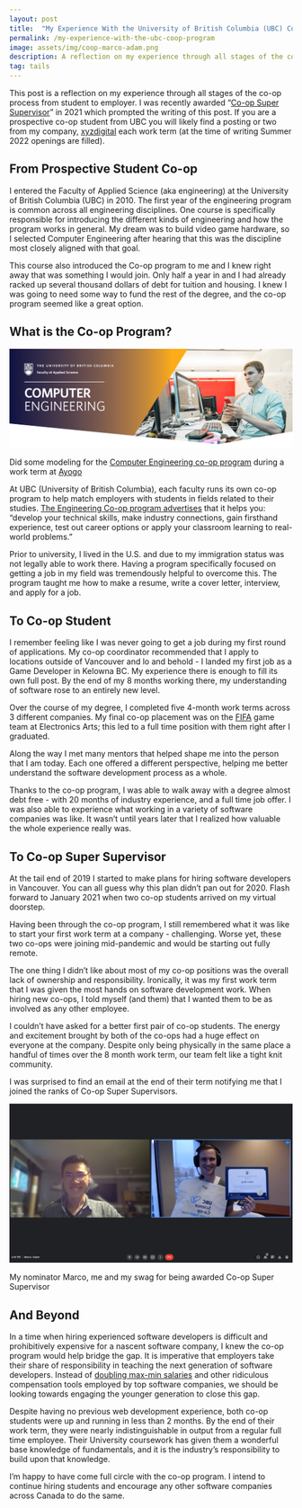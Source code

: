 ```yaml
---
layout: post
title:  "My Experience With the University of British Columbia (UBC) Co-op Program"
permalink: /my-experience-with-the-ubc-coop-program
image: assets/img/coop-marco-adam.png
description: A reflection on my experience through all stages of the co-op process from student to employer
tag: tails
---
```


This post is a reflection on my experience through all stages of the co-op process from student to employer.  I was recently awarded “[Co-op Super Supervisor](https://sciencecoop.ubc.ca/employers/award)” in 2021 which prompted the writing of this post.  If you are a prospective co-op student from UBC you will likely find a posting or two from my company, [xyzdigital](https://www.xyzdigital.com/) each work term (at the time of writing Summer 2022 openings are filled).

## From Prospective Student Co-op

I entered the Faculty of Applied Science (aka engineering) at the University of British Columbia (UBC) in 2010.  The first year of the engineering program is common across all engineering disciplines.  One course is specifically responsible for introducing the different kinds of engineering and how the program works in general. My dream was to build video game hardware, so I selected Computer Engineering after hearing that this was the discipline most closely aligned with that goal.

This course also introduced the Co-op program to me and I knew right away that was something I would join. Only half a year in and I had already racked up several thousand dollars of debt for tuition and housing. I knew I was going to need some way to fund the rest of the degree, and the co-op program seemed like a great option.

## What is the Co-op Program?

![](/assets/img/coop-adam.png)

<figcaption>Did some modeling for the <a href="https://coop.apsc.ubc.ca/computer-engineering/">Computer Engineering co-op program</a> during a work term at <a href="https://ayogo.com/">Ayogo</a></figcaption>

At UBC (University of British Columbia), each faculty runs its own co-op program to help match employers with students in fields related to their studies.  [The Engineering Co-op program advertises](https://coop.apsc.ubc.ca/prospective-students/) that it helps you: “develop your technical skills, make industry connections, gain firsthand experience, test out career options or apply your classroom learning to real-world problems.”  

Prior to university, I lived in the U.S. and due to my immigration status was not legally able to work there.  Having a program specifically focused on getting a job in my field was tremendously helpful to overcome this. The program taught me how to make a resume, write a cover letter, interview, and apply for a job.

## To Co-op Student

I remember feeling like I was never going to get a job during my first round of applications.  My co-op coordinator recommended that I apply to locations outside of Vancouver and lo and behold - I landed my first job as a Game Developer in Kelowna BC.  My experience there is enough to fill its own full post. By the end of my 8 months working there, my understanding of software rose to an entirely new level.  

Over the course of my degree, I completed five 4-month work terms across 3 different companies.  My final co-op placement was on the [FIFA](https://www.ea.com/games/fifa) game team at Electronics Arts; this led to a full time position with them right after I graduated. 

Along the way I met many mentors that helped shape me into the person that I am today.  Each one offered a different perspective, helping me better understand the software development process as a whole.

Thanks to the co-op program, I was able to walk away with a degree almost debt free - with 20 months of industry experience, and a full time job offer.  I was also able to experience what working in a variety of software companies was like. It wasn’t until years later that I realized how valuable the whole experience really was.

## To Co-op Super Supervisor

At the tail end of 2019 I started to make plans for hiring software developers in Vancouver. You can all guess why this plan didn’t pan out for 2020.  Flash forward to January 2021 when two co-op students arrived on my virtual doorstep. 

Having been through the co-op program, I still remembered what it was like to start your first work term at a company - challenging.  Worse yet, these two co-ops were joining mid-pandemic and would be starting out fully remote. 

The one thing I didn’t like about most of my co-op positions was the overall lack of ownership and responsibility. Ironically, it was my first work term that I was given the most hands on software development work.  When hiring new co-ops, I told myself (and them) that I wanted them to be as involved as any other employee.

I couldn’t have asked for a better first pair of co-op students.  The energy and excitement brought by both of the co-ops had a huge effect on everyone at the company.  Despite only being physically in the same place a handful of times over the 8 month work term, our team felt like a tight knit community.  

I was surprised to find an email at the end of their term notifying me that I joined the ranks of Co-op Super Supervisors. 

![My nominator Marco and me and my swag for being awarded Co-op Super Supervisor](/assets/img/coop-marco-adam.png)

<figcaption>My nominator Marco, me and my swag for being awarded Co-op Super Supervisor</figcaption>

## And Beyond

In a time when hiring experienced software developers is difficult and prohibitively expensive for a nascent software company, I knew the co-op program would help bridge the gap. It is imperative that employers take their share of responsibility in teaching the next generation of software developers.  Instead of [doubling max-min salaries](https://www.geekwire.com/2022/amazon-more-than-doubles-max-base-pay-to-350k-for-corporate-and-tech-workers-citing-labor-market/) and other ridiculous compensation tools employed by top software companies, we should be looking towards engaging the younger generation to close this gap.  

Despite having no previous web development experience, both co-op students were up and running in less than 2 months. By the end of their work term, they were nearly indistinguishable in output from a regular full time employee.  Their University coursework has given them a wonderful base knowledge of fundamentals, and it is the industry’s responsibility to build upon that knowledge.

I’m happy to have come full circle with the co-op program.  I intend to continue hiring students and encourage any other software companies across Canada to do the same.